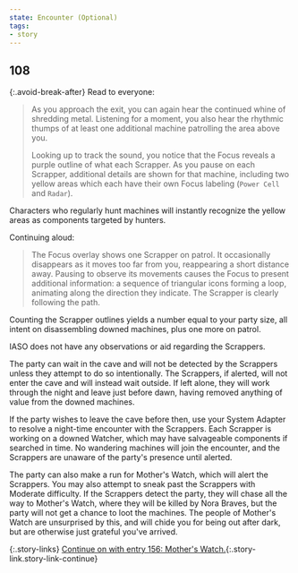 ```yaml
---
state: Encounter (Optional)
tags:
- story
---
```


## 108

{:.avoid-break-after}
Read to everyone:

> As you approach the exit, you can again hear the continued whine of shredding metal.
> Listening for a moment, you also hear the rhythmic thumps of at least one additional machine patrolling the area above you.
>
> Looking up to track the sound, you notice that the Focus reveals a purple outline of what each Scrapper.
> As you pause on each Scrapper, additional details are shown for that machine, including two yellow areas which each have their own Focus labeling (`Power Cell` and `Radar`).

Characters who regularly hunt machines will instantly recognize the yellow areas as components targeted by hunters.

Continuing aloud:

> The Focus overlay shows one Scrapper on patrol.
> It occasionally disappears as it moves too far from you, reappearing a short distance away.
> Pausing to observe its movements causes the Focus to present additional information: a sequence of triangular icons forming a loop, animating along the direction they indicate.
> The Scrapper is clearly following the path.

Counting the Scrapper outlines yields a number equal to your party size, all intent on disassembling downed machines, plus one more on patrol.

IASO does not have any observations or aid regarding the Scrappers.

The party can wait in the cave and will not be detected by the Scrappers unless they attempt to do so intentionally.
The Scrappers, if alerted, will not enter the cave and will instead wait outside.
If left alone, they will work through the night and leave just before dawn, having removed anything of value from the downed machines.

If the party wishes to leave the cave before then, use your System Adapter to resolve a night-time encounter with the Scrappers.
Each Scrapper is working on a downed Watcher, which may have salvageable components if searched in time.
No wandering machines will join the encounter, and the Scrappers are unaware of the party's presence until alerted.

The party can also make a run for Mother's Watch, which will alert the Scrappers.
You may also attempt to sneak past the Scrappers with Moderate difficulty.
If the Scrappers detect the party, they will chase all the way to Mother's Watch, where they will be killed by Nora Braves, but the party will not get a chance to loot the machines.
The people of Mother's Watch are unsurprised by this, and will chide you for being out after dark, but are otherwise just grateful you've arrived.

{:.story-links}
[Continue on with entry 156: Mother's Watch.](156-mothers-watch.md){:.story-link.story-link-continue}
